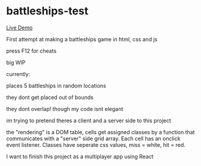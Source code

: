 # battleships-test

[Live Demo](https://superjim.github.io/battleships-test/)

First attempt at making a battleships game in html, css and js

press F12 for cheats

big WIP

currently:

places 5 battleships in random locations

they dont get placed out of bounds

they dont overlap! though my code isnt elegant

im trying to pretend theres a client and a server side to this project

the "rendering" is a DOM table, cells get assigned classes by a function that communicates with a "server" side grid array. Each cell has an onclick event listener.
Classes have seperate css values, miss = white, hit = red.

I want to finish this project as a multiplayer app using React
